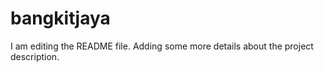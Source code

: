 # bangkitjaya
I am editing the README file. Adding some more details about the project description.

